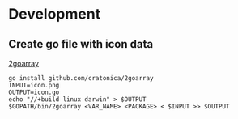 # Development

## Create go file with icon data

[2goarray](github.com/cratonica/2goarray)

```shell
go install github.com/cratonica/2goarray
INPUT=icon.png
OUTPUT=icon.go
echo "//+build linux darwin" > $OUTPUT
$GOPATH/bin/2goarray <VAR_NAME> <PACKAGE> < $INPUT >> $OUTPUT
```